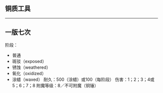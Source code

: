 ## 铜质工具
---
一版七次
---

阶段：
- 普通
- 斑驳（exposed）
- 锈蚀（weathered）
- 氧化（oxidized）
- 涂蜡（waxed）
耐久：500（涂蜡）或100（每阶段）
伤害：1；2；3；4或5；6；7；8
附魔等级：8／不可附魔（铜锤）
